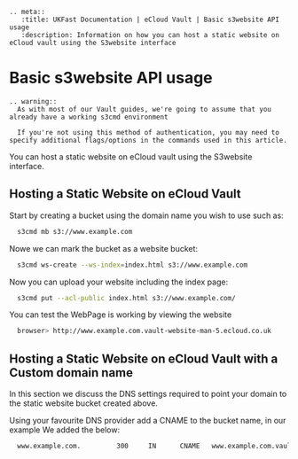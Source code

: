 ```eval_rst
.. meta::
   :title: UKFast Documentation | eCloud Vault | Basic s3website API usage
   :description: Information on how you can host a static website on eCloud vault using the S3website interface
```
# Basic s3website API usage

```eval_rst
.. warning::
  As with most of our Vault guides, we're going to assume that you already have a working s3cmd environment

  If you're not using this method of authentication, you may need to specify additional flags/options in the commands used in this article.
```

You can host a static website on eCloud vault using the S3website interface.

## Hosting a Static Website on eCloud Vault

Start by creating a bucket using the domain name you wish to use such as:

```bash
  s3cmd mb s3://www.example.com
```

Nowe we can mark the bucket as a website bucket:

```bash
  s3cmd ws-create --ws-index=index.html s3://www.example.com
```

Now you can upload your website including the index page:

```bash
  s3cmd put --acl-public index.html s3://www.example.com/
```

You can test the WebPage is working by viewing the website

```bash
  browser> http://www.example.com.vault-website-man-5.ecloud.co.uk
```
## Hosting a Static Website on eCloud Vault with a Custom domain name

In this section we discuss the DNS settings required to point your domain to the static website bucket created above.

Using your favourite DNS provider add a CNAME to the bucket name, in our example We added the below:

```bash
  www.example.com.         300     IN      CNAME   www.example.com.vault-website-man-5.ecloud.co.uk
```
